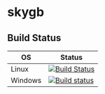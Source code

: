 # skygb

## Build Status
| OS | Status |
| ------------- | ------------- |
| Linux | [![Build Status](https://travis-ci.org/theonly112/skygb.svg?branch=master)](https://travis-ci.org/theonly112/skygb) |
| Windows | [![Build status](https://ci.appveyor.com/api/projects/status/orqdqggn1vsu8u65?svg=true)](https://ci.appveyor.com/project/theonly112/skygb) |